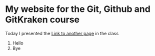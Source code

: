 # My website for the Git, Github and GitKraken course

Today I presented the [Link to another page](https://srse-git-github-zero2hero.netlify.app/02-websites-with-github-pages/01-markdown-intro/) in the class

1. Hello
2. Bye